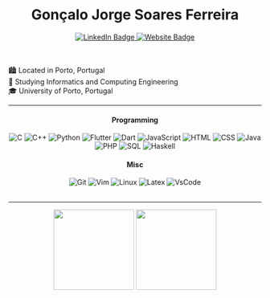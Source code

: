 <h1 align="center">Gonçalo Jorge Soares Ferreira</h1>

<div align="center">
  <a href="https://linkedin.com/in/goncalo-ferreira-b7b3881a0/">
   <img src="https://img.shields.io/badge/LinkedIn-0077B5?style=for-the-badge&logo=linkedin&logoColor=white" alt="LinkedIn Badge"/>
  </a>
  <a href="mailto:goncaloferreira2408@gmail.com">
   <img src="https://img.shields.io/badge/Gmail-D14836?style=for-the-badge&logo=gmail&logoColor=white" alt="Website Badge"/>
  </a>
</div>

<br>
<br>


🏙️ Located in Porto, Portugal <br>
📖 Studying Informatics and Computing Engineering <br>
🎓 University of Porto, Portugal <br>
 
<hr></hr>

<div align="center">
  <h4>Programming</h4>
  <div display="flex">
   <img src="https://img.shields.io/badge/C-00599C?style=for-the-badge&logo=c&logoColor=white" alt="C">
   <img src="https://img.shields.io/badge/C%2B%2B-00599C?style=for-the-badge&logo=c%2B%2B&logoColor=white" alt="C++">
   <img src="https://img.shields.io/badge/Python-FFD43B?style=for-the-badge&logo=python&logoColor=blue" alt="Python">
   <img src="https://img.shields.io/badge/Flutter-02569B?style=for-the-badge&logo=flutter&logoColor=white" alt="Flutter">
   <img src="https://img.shields.io/badge/Dart-0175C2?style=for-the-badge&logo=dart&logoColor=white" alt="Dart">
   <img src="https://img.shields.io/badge/JavaScript-323330?style=for-the-badge&logo=javascript&logoColor=F7DF1E" alt="JavaScript">
   <img src="https://img.shields.io/badge/HTML5-E34F26?style=for-the-badge&logo=html5&logoColor=white" alt="HTML">
   <img src="https://img.shields.io/badge/CSS3-1572B6?style=for-the-badge&logo=css3&logoColor=white" alt="CSS">
   <img src="https://img.shields.io/badge/Java-ED8B00?style=for-the-badge&logo=java&logoColor=white" alt="Java">
   <img src="https://img.shields.io/badge/PHP-777BB4?style=for-the-badge&logo=php&logoColor=white" alt="PHP">
   <img src="https://img.shields.io/badge/SQLite-07405E?style=for-the-badge&logo=sqlite&logoColor=white" alt="SQL">
   <img src="https://img.shields.io/badge/Haskell-5D4F85?style=for-the-badge&logo=haskell&logoColor=white" alt="Haskell">
  </div>
  <h4>Misc</h4>
  <div display="flex">
   <img src="https://img.shields.io/badge/GIT-E44C30?style=for-the-badge&logo=git&logoColor=white" alt="Git">
   <img src="https://img.shields.io/badge/VIM-%2311AB00.svg?&style=for-the-badge&logo=vim&logoColor=white" alt="Vim">
   <img src="https://img.shields.io/badge/Linux-FCC624?style=for-the-badge&logo=linux&logoColor=black" alt="Linux">
   <img src="https://img.shields.io/badge/LaTeX-47A141?style=for-the-badge&logo=LaTeX&logoColor=white" alt="Latex">
   <img src="https://img.shields.io/badge/VSCode-0078D4?style=for-the-badge&logo=visual%20studio%20code&logoColor=white" alt="VsCode">
  </div>
</div>

<br>
<hr></hr>

<div align="center" display="flex" style="color:red;">
  <img src="https://github-readme-stats.vercel.app/api?username=gonzallito&count_private=true&theme=ayu-mirage&show_icons=true"
    height="160rem"/>
  <img src="https://github-readme-stats.vercel.app/api/top-langs/?username=gonzallito&layout=compact&theme=ayu-mirage"
    height="160rem"/>
</div>
